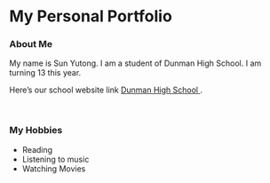 
<!DOCTYPE html>
<html>
<body>
<h1>My Personal Portfolio</h1>
<h3>
  About Me
</h3>
<p>
My name is Sun Yutong. I am a student of Dunman High School. I am turning 13 this year. </p>
<p>
Here’s our school website link <a href ="www.dhs.sg"> Dunman High School  </a>. </p>
<br>
<h3>My Hobbies</h3> 
<ul>
<li>Reading</li>
<li>Listening to music</li>
<li>Watching Movies</li>
</ul>
<p>
</html>
